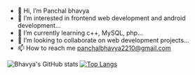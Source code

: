 - 👋 Hi, I’m Panchal bhavya
- 👀 I’m interested in frontend web development and android development... 
- 🌱 I’m currently learning c++, MySQL, php... 
- 💞️ I’m looking to collaborate on web development projects... 
- 📫 How to reach me panchalbhavya2210@gmail.com

![Bhavya's GitHub stats](https://github-readme-stats.vercel.app/api?username=panchalbhavya2210&theme=monokai&show_icons=true&bg_color=#000000,#00FF00)
[![Top Langs](https://github-readme-stats.vercel.app/api/top-langs/?username=panchalbhavya2210&theme=monokai&show_icon=true&bg_color=#000000)](https://github.com/anuraghazra/github-readme-stats)

<!---
AlanWalker2210/AlanWalker2210 is a ✨ special ✨ repository because its `README.md` (this file) appears on your GitHub profile.
You can click the Preview link to take a look at your changes.
--->

